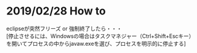 # 2019/02/28 How to
eclipseが突然フリーズ or 強制終了したら・・・</br>
[停止させるには、Windowsの場合はタスクマネジャー（Ctrl+Shift+Escキー）を開いてプロセスの中からjavaw.exeを選び、プロセスを明示的に停止する]

